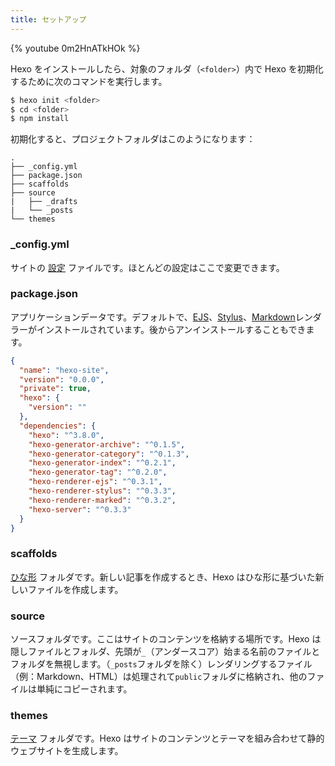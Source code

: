 ```yaml
---
title: セットアップ
---
```


{% youtube 0m2HnATkHOk %}

Hexo をインストールしたら、対象のフォルダ（`<folder>`）内で Hexo を初期化するために次のコマンドを実行します。

```bash
$ hexo init <folder>
$ cd <folder>
$ npm install
```

初期化すると、プロジェクトフォルダはこのようになります：

```plain
.
├── _config.yml
├── package.json
├── scaffolds
├── source
|   ├── _drafts
|   └── _posts
└── themes
```

### \_config.yml

サイトの [設定](configuration.html) ファイルです。ほとんどの設定はここで変更できます。

### package.json

アプリケーションデータです。デフォルトで、[EJS](https://ejs.co/)、[Stylus](http://learnboost.github.io/stylus/)、[Markdown](http://daringfireball.net/projects/markdown/)レンダラーがインストールされています。後からアンインストールすることもできます。

```json package.json
{
  "name": "hexo-site",
  "version": "0.0.0",
  "private": true,
  "hexo": {
    "version": ""
  },
  "dependencies": {
    "hexo": "^3.8.0",
    "hexo-generator-archive": "^0.1.5",
    "hexo-generator-category": "^0.1.3",
    "hexo-generator-index": "^0.2.1",
    "hexo-generator-tag": "^0.2.0",
    "hexo-renderer-ejs": "^0.3.1",
    "hexo-renderer-stylus": "^0.3.3",
    "hexo-renderer-marked": "^0.3.2",
    "hexo-server": "^0.3.3"
  }
}
```

### scaffolds

[ひな形](writing.html#Scaffolds) フォルダです。新しい記事を作成するとき、Hexo はひな形に基づいた新しいファイルを作成します。

### source

ソースフォルダです。ここはサイトのコンテンツを格納する場所です。Hexo は隠しファイルとフォルダ、先頭が`_`（アンダースコア）始まる名前のファイルとフォルダを無視します。（`_posts`フォルダを除く）レンダリングするファイル（例：Markdown、HTML）は処理されて`public`フォルダに格納され、他のファイルは単純にコピーされます。

### themes

[テーマ](themes.html) フォルダです。Hexo はサイトのコンテンツとテーマを組み合わせて静的ウェブサイトを生成します。
